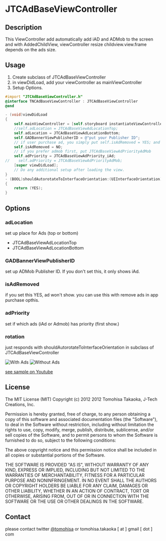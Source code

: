 JTCAdBaseViewController
=======================
## Description
This ViewController add automatically add iAD and ADMob to the screen and with AddedChildView, viewController resize childview.view.frame depends on the ads size.

## Usage
1. Create subclass of JTCAdBaseViewController
2. in viewDidLoad, add your viewController as mainViewController 
3. Setup Options.

``` objective-c
#import "JTCAdBaseViewController.h"
@interface TNCAdBaseViewController : JTCAdBaseViewController
@end
``` 


``` objective-c
- (void)viewDidLoad
{
    self.mainViewController = [self.storyboard instantiateViewControllerWithIdentifier:@"mainViewController"];
    //self.adLocation = JTCAdBaseViewAdLocationTop;
    self.adLocation = JTCAdBaseViewAdLocationBottom;
    self.GADBannerViewPublisherID = @"put your Publisher ID";
    // if user purchase ad, you simply put self.isAdRemoved = YES; and Ads doesn't show.
    self.isAdRemoved = NO;
    // if you prefer admob first, put JTCAdBaseViewAdPriorityAdMob
    self.adPriority = JTCAdBaseViewAdPriority_iAd;
//    self.adPriority = JTCAdBaseViewAdPriorityAdMob;
    [super viewDidLoad];
	// Do any additional setup after loading the view.
}
- (BOOL)shouldAutorotateToInterfaceOrientation:(UIInterfaceOrientation)interfaceOrientation
{
    return (YES);
}

```

## Options

### adLocation
set up place for Ads (top or bottom)
+ JTCAdBaseViewAdLocationTop
+ JTCAdBaseViewAdLocationBottom

### GADBannerViewPublisherID
set up ADMob Publisher ID. If you don't set this, it only shows iAd.

### isAdRemoved
if you set this YES, ad won't show. you can use this with remove ads in app purchase opthis.

### adPriority
set if which ads (iAd or Admob) has priority (first show.)

### rotation
just responds with shouldAutorotateToInterfaceOrientation in subclass of JTCAdBaseViewController

![With Ads](https://dl.dropbox.com/u/1157820/JTCAdBaseViewController/withAds.png)
![Without Ads](https://dl.dropbox.com/u/1157820/JTCAdBaseViewController/withoutAds.png)

[see sample on Youtube](http://www.youtube.com/watch?v=axE8ckFovRc&feature=youtube_gdata_player)
## License
The MIT License (MIT)
Copyright (c) 2012 2012 Tomohisa Takaoka, J-Tech Creations, Inc.
 
Permission is hereby granted, free of charge, to any person obtaining a copy of this software and associated documentation files (the "Software"), to deal in the Software without restriction, including without limitation the rights to use, copy, modify, merge, publish, distribute, sublicense, and/or sell copies of the Software, and to permit persons to whom the Software is furnished to do so, subject to the following conditions:
 
The above copyright notice and this permission notice shall be included in all copies or substantial portions of the Software.
 
THE SOFTWARE IS PROVIDED "AS IS", WITHOUT WARRANTY OF ANY KIND, EXPRESS OR IMPLIED, INCLUDING BUT NOT LIMITED TO THE WARRANTIES OF MERCHANTABILITY, FITNESS FOR A PARTICULAR PURPOSE AND NONINFRINGEMENT. IN NO EVENT SHALL THE AUTHORS OR COPYRIGHT HOLDERS BE LIABLE FOR ANY CLAIM, DAMAGES OR OTHER LIABILITY, WHETHER IN AN ACTION OF CONTRACT, TORT OR OTHERWISE, ARISING FROM, OUT OF OR IN CONNECTION WITH THE SOFTWARE OR THE USE OR OTHER DEALINGS IN THE SOFTWARE.

## Contact
please contact twitter [@tomohisa](http://twitter.com/tomohisa) or tomohisa.takaoka [ at ] gmail [ dot ] com
